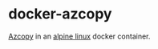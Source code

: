 # docker-azcopy

[Azcopy](https://github.com/Azure/azure-storage-azcopy) in an
[alpine linux](https://hub.docker.com/_/alpine) docker container.
